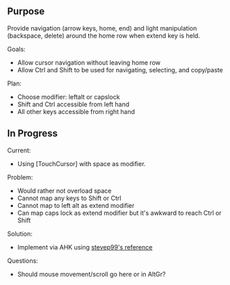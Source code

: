 ## Purpose

Provide navigation (arrow keys, home, end) and light manipulation (backspace, delete) around the home row when extend key is held.

Goals:
- Allow cursor navigation without leaving home row
- Allow Ctrl and Shift to be used for navigating, selecting, and copy/paste

Plan:
- Choose modifier: leftalt or capslock
- Shift and Ctrl accessible from left hand
- All other keys accessible from right hand

## In Progress

Current:
- Using [TouchCursor] with space as modifier.

Problem:
- Would rather not overload space
- Cannot map any keys to Shift or Ctrl
- Cannot map to left alt as extend modifier
- Can map caps lock as extend modifier but it's awkward to reach Ctrl or Shift

Solution:
- Implement via AHK using [stevep99's reference](https://github.com/stevep99/keyboard-tweaks/tree/master/ExtendLayer)

Questions:
- Should mouse movement/scroll go here or in AltGr?
